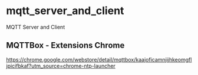 # mqtt_server_and_client
MQTT Server and Client

## MQTTBox - Extensions Chrome
https://chrome.google.com/webstore/detail/mqttbox/kaajoficamnjijhkeomgfljpicifbkaf?utm_source=chrome-ntp-launcher

